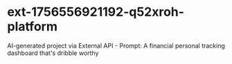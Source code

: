 # ext-1756556921192-q52xroh-platform
AI-generated project via External API - Prompt: A financial personal tracking dashboard that's dribble worthy
